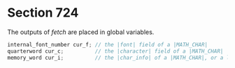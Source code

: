 # Section 724

The outputs of *fetch* are placed in global variables.

```c << Global variables >>+=
internal_font_number cur_f; // the |font| field of a |MATH_CHAR|
quarterword cur_c;          // the |character| field of a |MATH_CHAR|
memory_word cur_i;          // the |char_info| of a |MATH_CHAR|, or a lig/kern instruction
```
